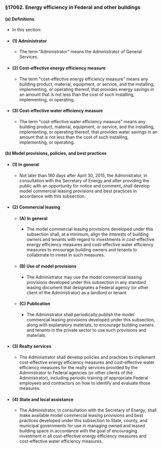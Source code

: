 ### §17062. Energy efficiency in Federal and other buildings
#### (a) Definitions
* In this section:

* #### (1) Administrator
  * The term "Administrator" means the Administrator of General Services.

* #### (2) Cost-effective energy efficiency measure
  * The term "cost-effective energy efficiency measure" means any building product, material, equipment, or service, and the installing, implementing, or operating thereof, that provides energy savings in an amount that is not less than the cost of such installing, implementing, or operating.

* #### (3) Cost-effective water efficiency measure
  * The term "cost-effective water efficiency measure" means any building product, material, equipment, or service, and the installing, implementing, or operating thereof, that provides water savings in an amount that is not less than the cost of such installing, implementing, or operating.

#### (b) Model provisions, policies, and best practices
* #### (1) In general
  * Not later than 180 days after April 30, 2015, the Administrator, in consultation with the Secretary of Energy and after providing the public with an opportunity for notice and comment, shall develop model commercial leasing provisions and best practices in accordance with this subsection.

* #### (2) Commercial leasing
  * #### (A) In general
    * The model commercial leasing provisions developed under this subsection shall, at a minimum, align the interests of building owners and tenants with regard to investments in cost-effective energy efficiency measures and cost-effective water efficiency measures to encourage building owners and tenants to collaborate to invest in such measures.

  * #### (B) Use of model provisions
    * The Administrator may use the model commercial leasing provisions developed under this subsection in any standard leasing document that designates a Federal agency (or other client of the Administrator) as a landlord or tenant.

  * #### (C) Publication
    * The Administrator shall periodically publish the model commercial leasing provisions developed under this subsection, along with explanatory materials, to encourage building owners and tenants in the private sector to use such provisions and materials.

* #### (3) Realty services
  * The Administrator shall develop policies and practices to implement cost-effective energy efficiency measures and cost-effective water efficiency measures for the realty services provided by the Administrator to Federal agencies (or other clients of the Administrator), including periodic training of appropriate Federal employees and contractors on how to identify and evaluate those measures.

* #### (4) State and local assistance
  * The Administrator, in consultation with the Secretary of Energy, shall make available model commercial leasing provisions and best practices developed under this subsection to State, county, and municipal governments for use in managing owned and leased building space in accordance with the goal of encouraging investment in all cost-effective energy efficiency measures and cost-effective water efficiency measures.